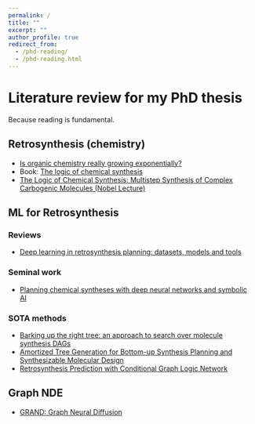 ```yaml
---
permalink: /
title: ""
excerpt: ""
author_profile: true
redirect_from: 
  - /phd-reading/
  - /phd-reading.html
---
```


# Literature review for my PhD thesis

Because reading is fundamental.

## Retrosynthesis (chemistry)
- [Is organic chemistry really growing exponentially?](https://onlinelibrary.wiley.com/doi/epdf/10.1002/ange.202111540)
- Book: [The logic of chemical synthesis](https://ia800205.us.archive.org/30/items/Logic_of_Chemical_Synthesis_Corey_1989/Logic_of_Chemical_Synthesis_Corey_1989_text.pdf)
- [The Logic of Chemical Synthesis: Multistep Synthesis of Complex Carbogenic Molecules (Nobel Lecture)](https://onlinelibrary.wiley.com/doi/10.1002/anie.199104553)

## ML for Retrosynthesis
### Reviews
- [Deep learning in retrosynthesis planning: datasets, models and tools](https://academic.oup.com/bib/article/23/1/bbab391/6375056)

### Seminal work
- [Planning chemical syntheses with deep neural networks and symbolic AI](https://www.nature.com/articles/nature25978)

### SOTA methods
- [Barking up the right tree: an approach to search over molecule synthesis DAGs](https://papers.nips.cc/paper/2020/hash/4cc05b35c2f937c5bd9e7d41d3686fff-Abstract.html)
- [Amortized Tree Generation for Bottom-up Synthesis Planning and Synthesizable Molecular Design](https://openreview.net/forum?id=FRxhHdnxt1)
- [Retrosynthesis Prediction with Conditional Graph Logic Network](https://papers.nips.cc/paper/2019/hash/0d2b2061826a5df3221116a5085a6052-Abstract.html)

## Graph NDE
- [GRAND: Graph Neural Diffusion](https://openreview.net/pdf?id=_1fu_cjsaRE)